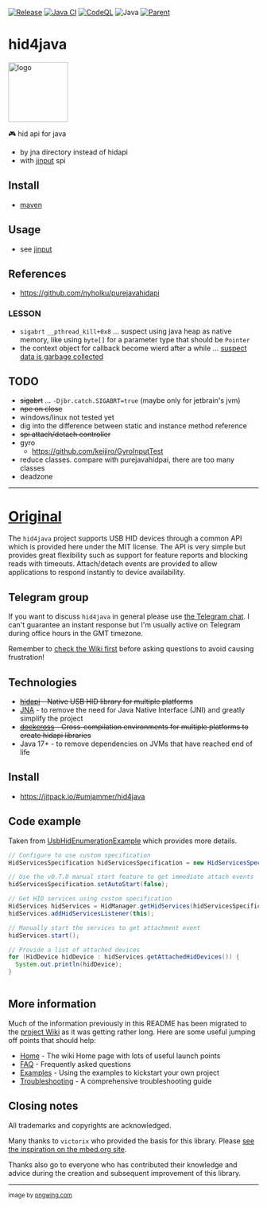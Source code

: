 [![Release](https://jitpack.io/v/umjammer/hid4java.svg)](https://jitpack.io/#umjammer/hid4java)
[![Java CI](https://github.com/umjammer/hid4java/actions/workflows/maven.yml/badge.svg)](https://github.com/umjammer/hid4java/actions/workflows/maven.yml)
[![CodeQL](https://github.com/umjammer/hid4java/actions/workflows/codeql-analysis.yml/badge.svg)](https://github.com/umjammer/hid4java/actions/workflows/codeql-analysis.yml)
![Java](https://img.shields.io/badge/Java-17-b07219)
[![Parent](https://img.shields.io/badge/Parent-jinput-pink)](https://github.com/umjammer/jinput)

# hid4java

<img alt="logo" src="https://github.com/umjammer/hid4java/assets/493908/e27e2d01-0412-40ba-b4c6-600a65d6b9ad" width="120" />

🎮 hid api for java

 - by jna directory instead of hidapi
 - with [jinput](https://github.com/umjammer/jinput) spi

## Install

 * [maven](https://jitpack.io/#umjammer/hid4java)

## Usage

 * see [jinput](https://github.com/umjammer/jinput)

## References

 * https://github.com/nyholku/purejavahidapi

### LESSON

* `sigabrt` `__pthread_kill+0x8` ... suspect using java heap as native memory, like using `byte[]` for a parameter type that should be `Pointer`
* the context object for callback become wierd after a while ... [suspect data is garbage collected](https://github.com/umjammer/hid4java/issues/1#issuecomment-1783940125)

## TODO

 * ~~sigabrt~~ ... `-Djbr.catch.SIGABRT=true` (maybe only for jetbrain's jvm)
 * ~~npe on close~~
 * windows/linux not tested yet
 * dig into the difference between static and instance method reference
 * ~~spi attach/detach controller~~
 * gyro
   * https://github.com/keijiro/GyroInputTest
 * reduce classes. compare with purejavahidpai, there are too many classes
 * deadzone

---

# [Original](https://github.com/gary-rowe/hid4java)

The `hid4java` project supports USB HID devices through a common API which is provided here under the MIT license. The API is very simple but provides great flexibility such as support for feature reports and blocking reads with timeouts. Attach/detach events are provided to allow applications to respond instantly to device availability.

## Telegram group

If you want to discuss `hid4java` in general please use [the Telegram chat](https://t.me/joinchat/CtU4ZBltWCAFBAjwM5KLLw). I can't guarantee
an instant response but I'm usually active on Telegram during office hours in the GMT timezone.

Remember to [check the Wiki first](https://github.com/gary-rowe/hid4java/wiki/Home) before asking questions to avoid causing frustration!

## Technologies

* ~~[hidapi](https://github.com/libusb/hidapi) - Native USB HID library for multiple platforms~~
* [JNA](https://github.com/twall/jna) - to remove the need for Java Native Interface (JNI) and greatly simplify the project
* ~~[dockcross](https://github.com/dockcross/dockcross) - Cross-compilation environments for multiple platforms to create hidapi libraries~~
* Java 17+ - to remove dependencies on JVMs that have reached end of life

## Install

* https://jitpack.io/#umjammer/hid4java

## Code example

Taken from [UsbHidEnumerationExample](https://github.com/gary-rowe/hid4java/blob/develop/src/test/java/org/hid4java/examples/UsbHidEnumerationExample.java) which
provides more details. 

```java
// Configure to use custom specification
HidServicesSpecification hidServicesSpecification = new HidServicesSpecification();

// Use the v0.7.0 manual start feature to get immediate attach events
hidServicesSpecification.setAutoStart(false);

// Get HID services using custom specification
HidServices hidServices = HidManager.getHidServices(hidServicesSpecification);
hidServices.addHidServicesListener(this);

// Manually start the services to get attachment event
hidServices.start();

// Provide a list of attached devices
for (HidDevice hidDevice : hidServices.getAttachedHidDevices()) {
  System.out.println(hidDevice);
}
    
```

## More information

Much of the information previously in this README has been migrated to the [project Wiki](https://github.com/gary-rowe/hid4java/wiki/Home) as it was getting rather long. Here are some useful jumping off points that should help:

* [Home](https://github.com/gary-rowe/hid4java/wiki/Home) - The wiki Home page with lots of useful launch points
* [FAQ](https://github.com/gary-rowe/hid4java/wiki/FAQ) - Frequently asked questions
* [Examples](https://github.com/gary-rowe/hid4java/wiki/Examples) - Using the examples to kickstart your own project
* [Troubleshooting](https://github.com/gary-rowe/hid4java/wiki/Troubleshooting) - A comprehensive troubleshooting guide

## Closing notes

All trademarks and copyrights are acknowledged.

Many thanks to `victorix` who provided the basis for this library. Please [see the inspiration on the mbed.org site](http://developer.mbed.org/cookbook/USBHID-bindings-).

Thanks also go to everyone who has contributed their knowledge and advice during the creation and subsequent improvement of this library.

---
<sub>image by <a href="https://www.pngwing.com/en/free-png-nvjdb">pngwing.com</a></sub>
